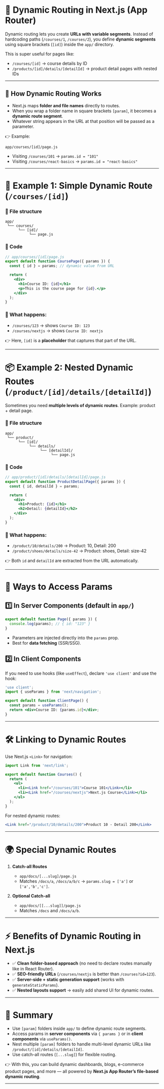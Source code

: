 
# 🚀 Dynamic Routing in Next.js (App Router)

Dynamic routing lets you create **URLs with variable segments**. Instead of hardcoding paths (`/courses/1`, `/courses/2`), you define **dynamic segments** using square brackets (`[id]`) inside the `app/` directory.

This is super useful for pages like:

* `/courses/[id]` → course details by ID
* `/products/[id]/details/[detailId]` → product detail pages with nested IDs

---

## 📂 How Dynamic Routing Works

* Next.js maps **folder and file names** directly to routes.
* When you wrap a folder name in square brackets `[param]`, it becomes a **dynamic route segment**.
* Whatever string appears in the URL at that position will be passed as a parameter.

👉 Example:

```
app/courses/[id]/page.js
```

* Visiting `/courses/101` → `params.id = "101"`
* Visiting `/courses/react-basics` → `params.id = "react-basics"`

---

# 🏫 Example 1: Simple Dynamic Route (`/courses/[id]`)

### 📁 File structure

```
app/
 └── courses/
      └── [id]/
           └── page.js
```

### 📝 Code

```jsx
// app/courses/[id]/page.js
export default function CoursePage({ params }) {
  const { id } = params; // dynamic value from URL

  return (
    <div>
      <h1>Course ID: {id}</h1>
      <p>This is the course page for {id}.</p>
    </div>
  );
}
```

### 🔑 What happens:

* `/courses/123` → shows `Course ID: 123`
* `/courses/nextjs` → shows `Course ID: nextjs`

👉 Here, `[id]` is a **placeholder** that captures that part of the URL.

---

# 📦 Example 2: Nested Dynamic Routes (`/product/[id]/details/[detailId]`)

Sometimes you need **multiple levels of dynamic routes**. Example: product + detail page.

### 📁 File structure

```
app/
 └── product/
      └── [id]/
           └── details/
                └── [detailId]/
                     └── page.js
```

### 📝 Code

```jsx
// app/product/[id]/details/[detailId]/page.js
export default function ProductDetailPage({ params }) {
  const { id, detailId } = params;

  return (
    <div>
      <h1>Product: {id}</h1>
      <h2>Detail: {detailId}</h2>
    </div>
  );
}
```

### 🔑 What happens:

* `/product/10/details/200` → Product: 10, Detail: 200
* `/product/shoes/details/size-42` → Product: shoes, Detail: size-42

👉 Both `id` and `detailId` are extracted from the URL automatically.

---

# 🧩 Ways to Access Params

## 1️⃣ In **Server Components** (default in `app/`)

```jsx
export default function Page({ params }) {
  console.log(params); // { id: "123" }
}
```

* Parameters are injected directly into the `params` prop.
* Best for **data fetching** (SSR/SSG).

## 2️⃣ In **Client Components**

If you need to use hooks (like `useEffect`), declare `'use client'` and use the hook:

```jsx
'use client';
import { useParams } from 'next/navigation';

export default function ClientPage() {
  const params = useParams(); 
  return <div>Course ID: {params.id}</div>;
}
```

---

# 🛠️ Linking to Dynamic Routes

Use Next.js `<Link>` for navigation:

```jsx
import Link from 'next/link';

export default function Courses() {
  return (
    <ul>
      <li><Link href="/courses/101">Course 101</Link></li>
      <li><Link href="/courses/nextjs">Next.js Course</Link></li>
    </ul>
  );
}
```

For nested dynamic routes:

```jsx
<Link href="/product/10/details/200">Product 10 - Detail 200</Link>
```

---

# 🌍 Special Dynamic Routes

1. **Catch-all Routes**

   * `app/docs/[...slug]/page.js`
   * Matches `/docs/a`, `/docs/a/b/c` → `params.slug = ['a']` or `['a','b','c']`.

2. **Optional Catch-all**

   * `app/docs/[[...slug]]/page.js`
   * Matches `/docs` and `/docs/a/b`.

---

# ⚡ Benefits of Dynamic Routing in Next.js

* ✅ **Clean folder-based approach** (no need to declare routes manually like in React Router).
* ✅ **SEO-friendly URLs** (`/courses/nextjs` is better than `/courses?id=123`).
* ✅ **Server-side + static generation support** (works with `generateStaticParams`).
* ✅ **Nested layouts support** → easily add shared UI for dynamic routes.

---

# 🎯 Summary

* Use `[param]` folders inside `app/` to define dynamic route segments.
* Access params in **server components** via `{ params }` or in **client components** via `useParams()`.
* Nest multiple `[param]` folders to handle multi-level dynamic URLs like `/product/[id]/details/[detailId]`.
* Use catch-all routes (`[...slug]`) for flexible routing.

👉 With this, you can build dynamic dashboards, blogs, e-commerce product pages, and more — all powered by **Next.js App Router’s file-based dynamic routing**.

---